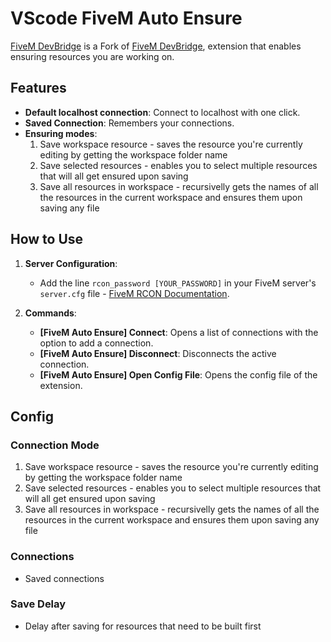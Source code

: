 # VScode FiveM Auto Ensure

[FiveM DevBridge](https://marketplace.visualstudio.com/items?itemName=ZerX.fivem-devbridge) is a Fork of [FiveM DevBridge](https://github.com/ZerXGIT/fivem-devbridge), extension that enables ensuring resources you are working on.

## Features

- **Default localhost connection**: Connect to localhost with one click.
- **Saved Connection**: Remembers your connections.
- **Ensuring modes**:
   1. Save workspace resource - saves the resource you're currently editing by getting the workspace folder name
   2. Save selected resources - enables you to select multiple resources that will all get ensured upon saving
   3. Save all resources in workspace - recursivelly gets the names of all the resources in the current workspace and ensures them upon saving any file


## How to Use

1. **Server Configuration**: 
   - Add the line `rcon_password [YOUR_PASSWORD]` in your FiveM server's `server.cfg` file - [FiveM RCON Documentation](https://docs.fivem.net/docs/server-manual/server-commands/#rcon_password-password).

2. **Commands**:
   - **\[FiveM Auto Ensure\] Connect**: Opens a list of connections with the option to add a connection.
   - **\[FiveM Auto Ensure\] Disconnect**: Disconnects the active connection.
   - **\[FiveM Auto Ensure\] Open Config File**: Opens the config file of the extension.

## Config

### Connection Mode
   1. Save workspace resource - saves the resource you're currently editing by getting the workspace folder name
   2. Save selected resources - enables you to select multiple resources that will all get ensured upon saving
   3. Save all resources in workspace - recursivelly gets the names of all the resources in the current workspace and ensures them upon saving any file

### Connections
- Saved connections

### Save Delay
- Delay after saving for resources that need to be built first
